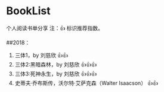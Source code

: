 # BookList
个人阅读书单分享
注：:+1: 标识推荐指数。

##2018：

1. 三体1，by 刘慈欣 :+1::+1:
1. 三体2:黑暗森林，by 刘慈欣 :+1::+1::+1:
1. 三体3:死神永生，by 刘慈欣 :+1::+1::+1:
1. 史蒂夫·乔布斯传，沃尔特·艾萨克森（Walter Isaacson） :+1::+1:
